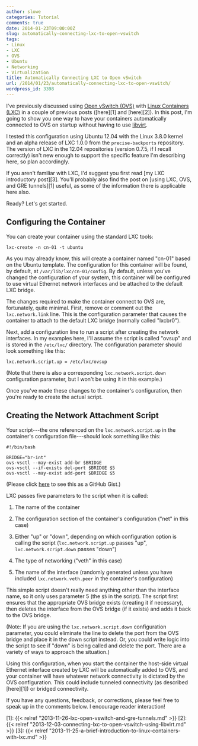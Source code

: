 ```yaml
---
author: slowe
categories: Tutorial
comments: true
date: 2014-01-23T09:00:00Z
slug: automatically-connecting-lxc-to-open-vswitch
tags:
- Linux
- LXC
- OVS
- Ubuntu
- Networking
- Virtualization
title: Automatically Connecting LXC to Open vSwitch
url: /2014/01/23/automatically-connecting-lxc-to-open-vswitch/
wordpress_id: 3398
---
```


I've previously discussed using [Open vSwitch (OVS)](http://openvswitch.org/) with [Linux Containers (LXC)](http://linuxcontainers.org/) in a couple of previous posts ([here][1] and [here][2]). In this post, I'm going to show you one way to have your containers automatically connected to OVS on startup without having to use [libvirt](http://libvirt.org/).

I tested this configuration using Ubuntu 12.04 with the Linux 3.8.0 kernel and an alpha release of LXC 1.0.0 from the `precise-backports` repository. The version of LXC in the 12.04 repositories (version 0.7.5, if I recall correctly) isn't new enough to support the specific feature I'm describing here, so plan accordingly.

If you aren't familiar with LXC, I'd suggest you first read [my LXC introductory post][3]. You'll probably also find the post on [using LXC, OVS, and GRE tunnels][1] useful, as some of the information there is applicable here also.

Ready? Let's get started.

## Configuring the Container

You can create your container using the standard LXC tools:

    lxc-create -n cn-01 -t ubuntu

As you may already know, this will create a container named "cn-01" based on the Ubuntu template. The configuration for this container will be found, by default, at `/var/lib/lxc/cn-01/config`. By default, unless you've changed the configuration of your system, this container will be configured to use virtual Ethernet network interfaces and be attached to the default LXC bridge.

The changes required to make the container connect to OVS are, fortunately, quite minimal. First, remove or comment out the `lxc.network.link` line. This is the configuration parameter that causes the container to attach to the default LXC bridge (normally called "lxcbr0").

Next, add a configuration line to run a script after creating the network interfaces. In my examples here, I'll assume the script is called "ovsup" and is stored in the `/etc/lxc/` directory. The configuration parameter should look something like this:

    lxc.network.script.up = /etc/lxc/ovsup

(Note that there is also a corresponding `lxc.network.script.down` configuration parameter, but I won't be using it in this example.)

Once you've made these changes to the container's configuration, then you're ready to create the actual script.

## Creating the Network Attachment Script

Your script---the one referenced on the `lxc.network.script.up` in the container's configuration file---should look something like this:

```
#!/bin/bash

BRIDGE="br-int"
ovs-vsctl --may-exist add-br $BRIDGE
ovs-vsctl --if-exists del-port $BRIDGE $5
ovs-vsctl --may-exist add-port $BRIDGE $5
```

(Please click [here](https://gist.github.com/lowescott/8569424) to see this as a GitHub Gist.)

LXC passes five parameters to the script when it is called:

1. The name of the container

2. The configuration section of the container's configuration ("net" in this case)

3. Either "up" or "down", depending on which configuration option is calling the script (`lxc.network.script.up` passes "up", `lxc.network.script.down` passes "down")

4. The type of networking ("veth" in this case)

5. The name of the interface (randomly generated unless you have included `lxc.network.veth.peer` in the container's configuration)

This simple script doesn't really need anything other than the interface name, so it only uses parameter 5 (the `$5` in the script). The script first ensures that the appropriate OVS bridge exists (creating it if necessary), then deletes the interface from the OVS bridge (if it exists) and adds it back to the OVS bridge.

(Note: If you are using the `lxc.network.script.down` configuration parameter, you could eliminate the line to delete the port from the OVS bridge and place it in the down script instead. Or, you could write logic into the script to see if "down" is being called and delete the port. There are a variety of ways to approach the situation.)

Using this configuration, when you start the container the host-side virtual Ethernet interface created by LXC will be automatically added to OVS, and your container will have whatever network connectivity is dictated by the OVS configuration. This could include tunneled connectivity (as described [here][1]) or bridged connectivity.

If you have any questions, feedback, or corrections, please feel free to speak up in the comments below. I encourage reader interaction!

[1]: {{< relref "2013-11-26-lxc-open-vswitch-and-gre-tunnels.md" >}}
[2]: {{< relref "2013-12-03-connecting-lxc-to-open-vswitch-using-libvirt.md" >}}
[3]: {{< relref "2013-11-25-a-brief-introduction-to-linux-containers-with-lxc.md" >}}
